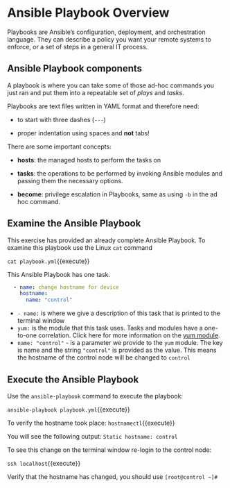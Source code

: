 # Ansible Playbook Overview

Playbooks are Ansible’s configuration, deployment, and orchestration language. They can describe a policy you want your remote systems to enforce, or a set of steps in a general IT process.

## Ansible Playbook components

A playbook is where you can take some of those ad-hoc commands you just ran and put them into a repeatable set of *plays* and *tasks*.

Playbooks are text files written in YAML format and therefore need:

  - to start with three dashes (`---`)

  - proper indentation using spaces and **not** tabs\!

There are some important concepts:

  - **hosts**: the managed hosts to perform the tasks on

  - **tasks**: the operations to be performed by invoking Ansible modules and passing them the necessary options.

  - **become**: privilege escalation in Playbooks, same as using `-b` in the ad hoc command.

## Examine the Ansible Playbook

This exercise has provided an already complete Ansible Playbook.  To examine this playbook use the Linux `cat` command

`cat playbook.yml`{{execute}}

This Ansible Playbook has one task.

```yaml
  - name: change hostname for device
    hostname:
      name: "control"
```

- `- name:` is where we give a description of this task that is printed to the terminal window
- `yum:` is the module that this task uses.  Tasks and modules have a one-to-one correlation.  Click here for more information on the [yum module](https://docs.ansible.com/ansible/latest/modules/yum_module.html).
- `name: "control"` - is a parameter we provide to the `yum` module.  The key is name and the string `"control"` is provided as the value.  This means the hostname of the control node will be changed to `control`

## Execute the Ansible Playbook

Use the `ansible-playbook` command to execute the playbook:

`ansible-playbook playbook.yml`{{execute}}

To verify the hostname took place:
`hostnamectl`{{execute}}

You will see the following output:
`Static hostname: control`

To see this change on the terminal window re-login to the control node:

`ssh localhost`{{execute}}

Verify that the hostname has changed, you should use
`[root@control ~]#`
